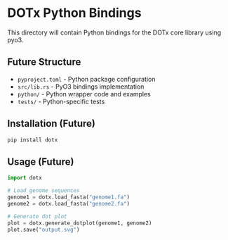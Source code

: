 # DOTx Python Bindings

This directory will contain Python bindings for the DOTx core library using pyo3.

## Future Structure

- `pyproject.toml` - Python package configuration
- `src/lib.rs` - PyO3 bindings implementation  
- `python/` - Python wrapper code and examples
- `tests/` - Python-specific tests

## Installation (Future)

```bash
pip install dotx
```

## Usage (Future)

```python
import dotx

# Load genome sequences
genome1 = dotx.load_fasta("genome1.fa")
genome2 = dotx.load_fasta("genome2.fa") 

# Generate dot plot
plot = dotx.generate_dotplot(genome1, genome2)
plot.save("output.svg")
```
